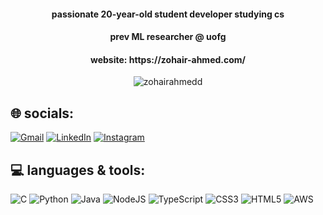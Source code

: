 
<h4 align="center">passionate 20-year-old student developer studying cs</h4>
<h4 align="center">prev ML researcher @ uofg</h4>
<h4 align="center">website: https://zohair-ahmed.com/</h4>

<p align="center"> <img src="https://komarev.com/ghpvc/?username=zohairahmedd&label=Profile%20views&color=0e75b6&style=flat" alt="zohairahmedd" /> </p>

## 🌐 socials:
[![Gmail](https://img.shields.io/badge/Gmail-D14836?style=for-the-badge&logo=gmail&logoColor=white)](mailto:zohairahmez@gmail.com) [![LinkedIn](https://img.shields.io/badge/LinkedIn-0077B5?style=for-the-badge&logo=linkedin&logoColor=white)](https://linkedin.com/in/zohair-ahmedd) [![Instagram](https://img.shields.io/badge/Instagram-E4405F?style=for-the-badge&logo=instagram&logoColor=white)](https://instagram.com/zohair_ahmedd)
## 💻 languages & tools:
![C](https://img.shields.io/badge/c-%2300599C.svg?style=for-the-badge&logo=c&logoColor=white) ![Python](https://img.shields.io/badge/python-3670A0?style=for-the-badge&logo=python&logoColor=ffdd54) ![Java](https://img.shields.io/badge/java-%23ED8B00.svg?style=for-the-badge&logo=openjdk&logoColor=white) ![NodeJS](https://img.shields.io/badge/node.js-6DA55F?style=for-the-badge&logo=node.js&logoColor=white) ![TypeScript](https://img.shields.io/badge/typescript-%23007ACC.svg?style=for-the-badge&logo=typescript&logoColor=white)  ![CSS3](https://img.shields.io/badge/css3-%231572B6.svg?style=for-the-badge&logo=css3&logoColor=white)
![HTML5](https://img.shields.io/badge/html5-%23E34F26.svg?style=for-the-badge&logo=html5&logoColor=white) ![AWS](https://img.shields.io/badge/AWS-%23FF9900.svg?style=for-the-badge&logo=amazon-aws&logoColor=white)
